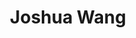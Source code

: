 ---
title: Joshua Wang
email: jwang3453@gatech.edu
image: "/images/joshua-wang.jpg"
description: B.S. Student at Georgia Tech
social:
  - name: www
    icon: fa-solid fa-house
    link: https://joshdabo.sh

  - name: github
    icon: fa-brands fa-github
    link: https://github.com/joshdabosh

  - name: twitter
    icon: fa-brands fa-twitter
    link: https://twitter.com/joshda_bosh

  - name: linkedin
    icon: fa-brands fa-linkedin
    link: https://www.linkedin.com/in/joshua-wang-a9a280163/

  - name: email
    icon: fa-solid fa-envelope
    link: mailto:jwang3453@gatech.edu
---